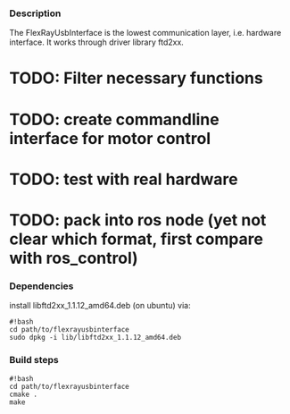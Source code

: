### Description ###
The FlexRayUsbInterface is the lowest communication layer, i.e. hardware interface.
It works through driver library ftd2xx.
# TODO: Filter necessary functions #
# TODO: create commandline interface for motor control #
# TODO: test with real hardware #
# TODO: pack into ros node (yet not clear which format, first compare with ros_control) #

### Dependencies ###
install libftd2xx_1.1.12_amd64.deb (on ubuntu) via:

```
#!bash
cd path/to/flexrayusbinterface
sudo dpkg -i lib/libftd2xx_1.1.12_amd64.deb
```
### Build steps ###

```
#!bash
cd path/to/flexrayusbinterface
cmake .
make
```